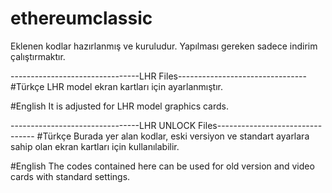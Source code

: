 # ethereumclassic

Eklenen kodlar hazırlanmış ve kuruludur. Yapılması gereken sadece indirim çalıştırmaktır.


--------------------------------LHR Files--------------------------------
#Türkçe
LHR model ekran kartları için ayarlanmıştır.

#English
It is adjusted for LHR model graphics cards.


--------------------------------LHR UNLOCK Files--------------------------------
#Türkçe
Burada yer alan kodlar, eski versiyon ve standart ayarlara sahip olan ekran kartları için kullanılabilir.

#English
The codes contained here can be used for old version and video cards with standard settings.

